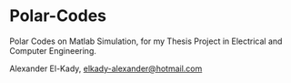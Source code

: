 # Polar-Codes
Polar Codes on Matlab Simulation, for my Thesis Project in Electrical and Computer Engineering.

Alexander El-Kady, elkady-alexander@hotmail.com
